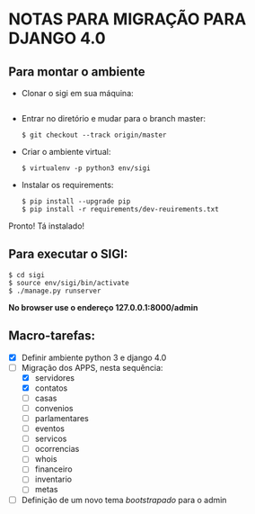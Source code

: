 NOTAS PARA MIGRAÇÃO PARA DJANGO 4.0
===================================

Para montar o ambiente
----------------------

* Clonar o sigi em sua máquina:
  ```$ git clone git@github.com:interlegis/sigi.git
  ```
* Entrar no diretório e mudar para o branch master:
  ```$ cd sigi
  $ git checkout --track origin/master
  ```
* Criar o ambiente virtual:
  ```$ mkdir env
  $ virtualenv -p python3 env/sigi
  ```
* Instalar os requirements:
  ```$ source env/sigi/bin/activate
  $ pip install --upgrade pip
  $ pip install -r requirements/dev-reuirements.txt
  ```

Pronto! Tá instalado!

Para executar o SIGI:
---------------------
```
$ cd sigi
$ source env/sigi/bin/activate
$ ./manage.py runserver
```
**No browser use o endereço 127.0.0.1:8000/admin**

Macro-tarefas:
--------------

* [x] Definir ambiente python 3 e django 4.0
* [ ] Migração dos APPS, nesta sequência:
  * [x] servidores
  * [x] contatos
  * [ ] casas
  * [ ] convenios
  * [ ] parlamentares
  * [ ] eventos
  * [ ] servicos
  * [ ] ocorrencias
  * [ ] whois
  * [ ] financeiro
  * [ ] inventario
  * [ ] metas
* [ ] Definição de um novo tema *bootstrapado* para o admin
